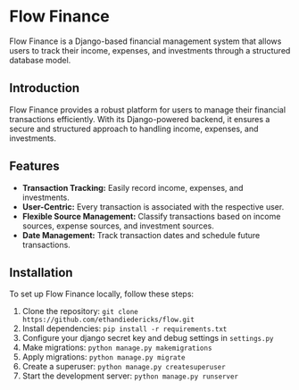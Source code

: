 # Flow Finance

Flow Finance is a Django-based financial management system that allows users to track their income, expenses, and investments through a structured database model.

## Introduction

Flow Finance provides a robust platform for users to manage their financial transactions efficiently. With its Django-powered backend, it ensures a secure and structured approach to handling income, expenses, and investments.

## Features

- **Transaction Tracking:** Easily record income, expenses, and investments.
- **User-Centric:** Every transaction is associated with the respective user.
- **Flexible Source Management:** Classify transactions based on income sources, expense sources, and investment sources.
- **Date Management:** Track transaction dates and schedule future transactions.

## Installation

To set up Flow Finance locally, follow these steps:

1. Clone the repository: `git clone https://github.com/ethandiedericks/flow.git`
2. Install dependencies: `pip install -r requirements.txt`
3. Configure your django secret key and debug settings in `settings.py`
4. Make migrations: `python manage.py makemigrations`
5. Apply migrations: `python manage.py migrate`
6. Create a superuser: `python manage.py createsuperuser`
7. Start the development server: `python manage.py runserver`